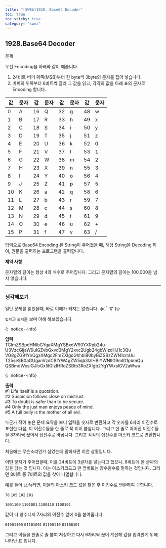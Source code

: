 ```yaml
---
title: "[SWEA]1928. Base64 Decoder"
toc: true
toc_sticky: true
category: "swea"
---
```


## 1928.Base64 Decoder

<span class="stt">문제</span>

우선 Encoding을 아래와 같이 해줍니다.

1. 24비트 버퍼 위쪽(MSB)부터 한 byte씩 3byte의 문자를 집어 넣습니다.
2. 버퍼의 위쪽부터 6비트씩 잘라 그 값을 읽고, 각각의 값을 아래 표의 문자로 Encoding 합니다.

| 값   | 문자 | 값   | 문자 | 값   | 문자 | 값   | 문자 |
| ---- | ---- | ---- | ---- | ---- | ---- | ---- | ---- |
| 0    | A    | 16   | Q    | 32   | g    | 48   | w    |
| 1    | B    | 17   | R    | 33   | h    | 49   | x    |
| 2    | C    | 18   | S    | 34   | i    | 50   | y    |
| 3    | D    | 19   | T    | 35   | j    | 51   | z    |
| 4    | E    | 20   | U    | 36   | k    | 52   | 0    |
| 5    | F    | 21   | V    | 37   | l    | 53   | 1    |
| 6    | G    | 22   | W    | 38   | m    | 54   | 2    |
| 7    | H    | 23   | X    | 39   | n    | 55   | 3    |
| 8    | I    | 24   | Y    | 40   | o    | 56   | 4    |
| 9    | J    | 25   | Z    | 41   | p    | 57   | 5    |
| 10   | K    | 26   | a    | 42   | q    | 58   | 6    |
| 11   | L    | 27   | b    | 43   | r    | 59   | 7    |
| 12   | M    | 28   | c    | 44   | s    | 60   | 8    |
| 13   | N    | 29   | d    | 45   | t    | 61   | 9    |
| 14   | O    | 30   | e    | 46   | u    | 62   | +    |
| 15   | P    | 31   | f    | 47   | v    | 63   | /    |

입력으로 Base64 Encoding 된 String이 주어졌을 때, 해당 String을 Decoding 하여, 원문을 출력하는 프로그램을 출력합니다.

**제약 사항**

문자열의 길이는 항상 4의 배수로 주어집니다. 그리고 문자열의 길이는 100,000을 넘지 않습니다.

---

### 생각해보기

일단 문제를 읽었을때, 바로 이해가 되지는 않습니다. ψ(｀∇´)ψ

`입력`과 `출력`을 보며 이해 해보겠습니다.

{: .notice--info}

**입력**</br>TGlmZSBpdHNlbGYgaXMgYSBxdW90YXRpb24u<br>
U3VzcGljaW9uIGZvbGxvd3MgY2xvc2Ugb24gbWlzdHJ1c3Qu<br>
VG8gZG91YnQgaXMgc2FmZXIgdGhhbiB0byBiZSBzZWN1cmUu<br>
T25seSB0aGUganVzdCBtYW4gZW5qb3lzIHBlYWNlIG9mIG1pbmQu<br>
QSBmdWxsIGJlbGx5IGlzIHRoZSBtb3RoZXIgb2YgYWxsIGV2aWwu<br/>

{: .notice--info}

**출력**<br>\#1 Life itself is a quotation.<br/>
\#2 Suspicion follows close on mistrust.<br/>
\#3 To doubt is safer than to be secure.<br/>
\#4 Only the just man enjoys peace of mind.<br/>
\#5 A full belly is the mother of all evil.<br/>



누군가 적어 놓은 문제 요약을 보니 입력을 숫자로 변환하고 각 숫자를 6자리 이진수로 표현한 다음, 이 이진수들을 한 줄로 쭉 이어 붙입니다. 그리고 한 줄로 이어진 이진수들을 8자리씩 끊어서 십진수로 바꿉니다.
그리고 각각의 십진수를 아스키 코드로 변환합니다.



처음에는 무슨소리인가 싶었는데 말하자면 이런 상황입니다.

어떤 문자가 주어졌을때, 이를 24비트에 3글자를 넣는다고 했으니, 8비트에 한 글짜의 값을 담는 것 입니다. 이는 아스키코드고 맨 앞비트는 양수음수를 말하는 것입니다. 그러면 8비트 중 7비트의 값을 찾아 나열합니다.



예를 들어 `Life`라면, 이들의 아스키 코드 값을 찾은 후 이진수로 변환하여 구합니다.

`76` `105`  `102` `101`

`1001100` `1101001` `1100110` `1100101` 

값이 다 <span class = "hlm">양수</span>니까 7자리의 이진수 앞에 0을 붙여줍니다.

`01001100` `01101001` `01100110` `01100101`

그리고 이들을 한줄로 줄 붙여 저장하고 다시 6자리씩 끊어 계산해 값을 입력한게 위에 나타난 표 입니다.

 

